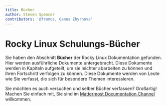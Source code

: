 ```yaml
---
title: Bücher
author: Steven Spencer
contributors: '@fromoz, Ganna Zhyrnova'
---
```


# Rocky Linux Schulungs-Bücher

Sie haben den Abschnitt **Bücher** der Rocky Linux Dokumentation gefunden. Hier werden ausführliche Dokumente untergebracht. Diese Dokumente werden in Kapiteln aufgeteilt, um sie leichter abarbeiten zu können und Ihren Fortschritt verfolgen zu können. Diese Dokumente werden von Leute wie Sie verfasst, die sich für besondere Themen interessieren.

Sie möchten es auch versuchen und selber Bücher verfassen? Großartig! Machen Sie einfach mit, Sie sind im [Mattermost Documentation Channel](https://chat.rockylinux.org/rocky-linux/channels/documentation) willkommen.
